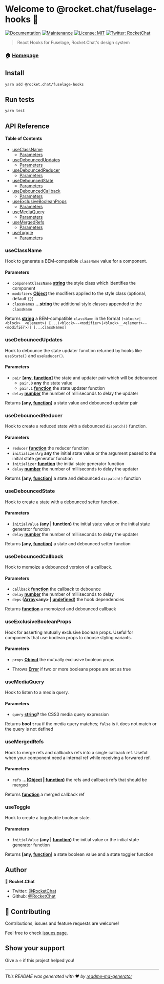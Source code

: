 # Welcome to @rocket.chat/fuselage-hooks 👋

[![Documentation](https://img.shields.io/badge/documentation-yes-brightgreen.svg)](https://github.com/RocketChat/Rocket.Chat.Fuselage#readme)
[![Maintenance](https://img.shields.io/badge/Maintained%3F-yes-green.svg)](https://github.com/RocketChat/Rocket.Chat.Fuselage/graphs/commit-activity)
[![License: MIT](https://img.shields.io/github/license/RocketChat/@rocket.chat/fuselage-hooks)](https://github.com/RocketChat/Rocket.Chat.Fuselage/blob/master/LICENSE)
[![Twitter: RocketChat](https://img.shields.io/twitter/follow/RocketChat.svg?style=social)](https://twitter.com/RocketChat)

> React Hooks for Fuselage, Rocket.Chat's design system

### 🏠 [Homepage](https://rocket.chat/Rocket.Chat.Fuselage)

## Install

```sh
yarn add @rocket.chat/fuselage-hooks
```

## Run tests

```sh
yarn test
```

## API Reference

<!-- Generated by documentation.js. Update this documentation by updating the source code. -->

#### Table of Contents

-   [useClassName](#useclassname)
    -   [Parameters](#parameters)
-   [useDebouncedUpdates](#usedebouncedupdates)
    -   [Parameters](#parameters-1)
-   [useDebouncedReducer](#usedebouncedreducer)
    -   [Parameters](#parameters-2)
-   [useDebouncedState](#usedebouncedstate)
    -   [Parameters](#parameters-3)
-   [useDebouncedCallback](#usedebouncedcallback)
    -   [Parameters](#parameters-4)
-   [useExclusiveBooleanProps](#useexclusivebooleanprops)
    -   [Parameters](#parameters-5)
-   [useMediaQuery](#usemediaquery)
    -   [Parameters](#parameters-6)
-   [useMergedRefs](#usemergedrefs)
    -   [Parameters](#parameters-7)
-   [useToggle](#usetoggle)
    -   [Parameters](#parameters-8)

### useClassName

Hook to generate a BEM-compatible `className` value for a component.

#### Parameters

-   `componentClassName` **[string](https://developer.mozilla.org/docs/Web/JavaScript/Reference/Global_Objects/String)** the style class which identifies the component
-   `modifiers` **[Object](https://developer.mozilla.org/docs/Web/JavaScript/Reference/Global_Objects/Object)** the modifiers applied to the style class (optional, default `{}`)
-   `classNames` **...[string](https://developer.mozilla.org/docs/Web/JavaScript/Reference/Global_Objects/String)** the additional style classes appended to the `className`

Returns **[string](https://developer.mozilla.org/docs/Web/JavaScript/Reference/Global_Objects/String)** a BEM-compatible `className` in the format
 `(<block>|<block>__<element>) [...(<block>--<modifier>|<block>__<element>--<modifier>)] [...classNames]`

### useDebouncedUpdates

Hook to debounce the state updater function returned by hooks like `useState()` and `useReducer()`.

#### Parameters

-   `pair` **\[any, [function](https://developer.mozilla.org/docs/Web/JavaScript/Reference/Statements/function)]** the state and updater pair which will be debounced
    -   `pair.0` **any** the state value
    -   `pair.1` **[function](https://developer.mozilla.org/docs/Web/JavaScript/Reference/Statements/function)** the state updater function
-   `delay` **[number](https://developer.mozilla.org/docs/Web/JavaScript/Reference/Global_Objects/Number)** the number of milliseconds to delay the updater

Returns **\[any, [function](https://developer.mozilla.org/docs/Web/JavaScript/Reference/Statements/function)]** a state value and debounced updater pair

### useDebouncedReducer

Hook to create a reduced state with a debounced `dispatch()` function.

#### Parameters

-   `reducer` **[function](https://developer.mozilla.org/docs/Web/JavaScript/Reference/Statements/function)** the reducer function
-   `initializerArg` **any** the initial state value or the argument passed to the initial state generator function
-   `initializer` **[function](https://developer.mozilla.org/docs/Web/JavaScript/Reference/Statements/function)** the initial state generator function
-   `delay` **[number](https://developer.mozilla.org/docs/Web/JavaScript/Reference/Global_Objects/Number)** the number of milliseconds to delay the updater

Returns **\[any, [function](https://developer.mozilla.org/docs/Web/JavaScript/Reference/Statements/function)]** a state and debounced `dispatch()` function

### useDebouncedState

Hook to create a state with a debounced setter function.

#### Parameters

-   `initialValue` **(any | [function](https://developer.mozilla.org/docs/Web/JavaScript/Reference/Statements/function))** the initial state value or the initial state generator function
-   `delay` **[number](https://developer.mozilla.org/docs/Web/JavaScript/Reference/Global_Objects/Number)** the number of milliseconds to delay the updater

Returns **\[any, [function](https://developer.mozilla.org/docs/Web/JavaScript/Reference/Statements/function)]** a state and debounced setter function

### useDebouncedCallback

Hook to memoize a debounced version of a callback.

#### Parameters

-   `callback` **[function](https://developer.mozilla.org/docs/Web/JavaScript/Reference/Statements/function)** the callback to debounce
-   `delay` **[number](https://developer.mozilla.org/docs/Web/JavaScript/Reference/Global_Objects/Number)** the number of milliseconds to delay
-   `deps` **([Array](https://developer.mozilla.org/docs/Web/JavaScript/Reference/Global_Objects/Array)&lt;any> | [undefined](https://developer.mozilla.org/docs/Web/JavaScript/Reference/Global_Objects/undefined))** the hook dependencies

Returns **[function](https://developer.mozilla.org/docs/Web/JavaScript/Reference/Statements/function)** a memoized and debounced callback

### useExclusiveBooleanProps

Hook for asserting mutually exclusive boolean props. Useful for components that use boolean props
to choose styling variants.

#### Parameters

-   `props` **[Object](https://developer.mozilla.org/docs/Web/JavaScript/Reference/Global_Objects/Object)** the mutually exclusive boolean props


-   Throws **[Error](https://developer.mozilla.org/docs/Web/JavaScript/Reference/Global_Objects/Error)** if two or more booleans props are set as true

### useMediaQuery

Hook to listen to a media query.

#### Parameters

-   `query` **[string](https://developer.mozilla.org/docs/Web/JavaScript/Reference/Global_Objects/String)?** the CSS3 media query expression

Returns **bool** `true` if the media query matches; `false` is it does not match or the query is not defined

### useMergedRefs

Hook to merge refs and callbacks refs into a single callback ref. Useful when your component need a internal ref
while receiving a forwared ref.

#### Parameters

-   `refs` **...([Object](https://developer.mozilla.org/docs/Web/JavaScript/Reference/Global_Objects/Object) \| [function](https://developer.mozilla.org/docs/Web/JavaScript/Reference/Statements/function))** the refs and callback refs that should be merged

Returns **[function](https://developer.mozilla.org/docs/Web/JavaScript/Reference/Statements/function)** a merged callback ref

### useToggle

Hook to create a toggleable boolean state.

#### Parameters

-   `initialValue` **(any | [function](https://developer.mozilla.org/docs/Web/JavaScript/Reference/Statements/function))** the initial value or the initial state generator function

Returns **\[any, [function](https://developer.mozilla.org/docs/Web/JavaScript/Reference/Statements/function)]** a state boolean value and a state toggler function

## Author

👤 **Rocket.Chat**

-   Twitter: [@RocketChat](https://twitter.com/RocketChat)
-   Github: [@RocketChat](https://github.com/RocketChat)

## 🤝 Contributing

Contributions, issues and feature requests are welcome!

Feel free to check [issues page](https://github.com/RocketChat/Rocket.Chat.Fuselage/issues).

## Show your support

Give a ⭐️ if this project helped you!

* * *

_This README was generated with ❤️ by [readme-md-generator](https://github.com/kefranabg/readme-md-generator)_
